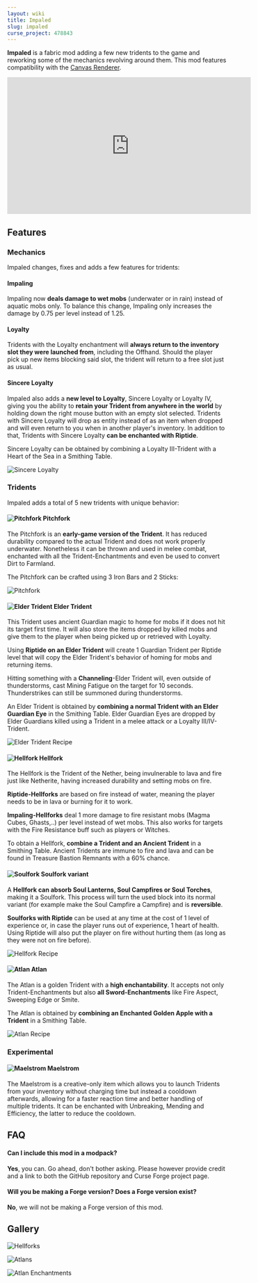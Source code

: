 ```yaml
---
layout: wiki
title: Impaled
slug: impaled
curse_project: 478843
---
```

**Impaled** is a fabric mod adding a few new tridents to the game and reworking some of the mechanics revolving around them. This mod features compatibility with the [Canvas Renderer](https://www.curseforge.com/minecraft/mc-mods/canvas-renderer).

<div>
<iframe width="560" height="315" src="https://www.youtube.com/embed/9JhblcRTRu8" title="YouTube video player" frameborder="0" allow="accelerometer; autoplay; clipboard-write; encrypted-media; gyroscope; picture-in-picture" allowfullscreen></iframe>
</div>

## Features

### Mechanics

Impaled changes, fixes and adds a few features for tridents:

 

#### Impaling

Impaling now **deals damage to wet mobs** (underwater or in rain) instead of aquatic mobs only. To balance this change, Impaling only increases the damage by 0.75 per level instead of 1.25.

 

#### Loyalty

Tridents with the Loyalty enchantment will **always return to the inventory slot they were launched from**, including the Offhand. Should the player pick up new items blocking said slot, the trident will return to a free slot just as usual.

 

#### Sincere Loyalty

Impaled also adds a **new level to Loyalty**, Sincere Loyalty or Loyalty IV, giving you the ability to **retain your Trident from anywhere in the world** by holding down the right mouse button with an empty slot selected. Tridents with Sincere Loyalty will drop as entity instead of as an item when dropped and will even return to you when in another player's inventory. In addition to that, Tridents with Sincere Loyalty **can be enchanted with Riptide**.

 

Sincere Loyalty can be obtained by combining a Loyalty III-Trident with a Heart of the Sea in a Smithing Table.

![Sincere Loyalty](impaled/SincereLoyaltyRecipe.png)

 

### Tridents

Impaled adds a total of 5 new tridents with unique behavior:

 

#### ![Pitchfork](impaled/pitchfork_item.png) Pitchfork

The Pitchfork is an **early-game version of the Trident**. It has reduced durability compared to the actual Trident and does not work properly underwater. Nonetheless it can be thrown and used in melee combat, enchanted with all the Trident-Enchantments and even be used to convert Dirt to Farmland.

 

The Pitchfork can be crafted using 3 Iron Bars and 2 Sticks:

![Pitchfork](impaled/Pitchfork.png)

 

 

#### ![Elder Trident](impaled/elder_trident.png) Elder Trident

This Trident uses ancient Guardian magic to home for mobs if it does not hit its target first time. It will also store the items dropped by killed mobs and give them to the player when being picked up or retrieved with Loyalty. 

Using **Riptide on an Elder Trident** will create 1 Guardian Trident per Riptide level that will copy the Elder Trident's behavior of homing for mobs and returning items.

Hitting something with a **Channeling**-Elder Trident will, even outside of thunderstorms, cast Mining Fatigue on the target for 10 seconds. Thunderstrikes can still be summoned during thunderstorms.



An Elder Trident is obtained by **combining a normal Trident with an Elder Guardian Eye** in the Smithing Table. Elder Guardian Eyes are dropped by Elder Guardians killed using a Trident in a melee attack or a Loyalty III/IV-Trident.

![Elder Trident Recipe](impaled/ElderTrident.png)

 

 

#### ![Hellfork](impaled/hellfork_item.png) Hellfork

The Hellfork is the Trident of the Nether, being invulnerable to lava and fire just like Netherite, having increased durability and setting mobs on fire.

**Riptide-Hellforks** are based on fire instead of water, meaning the player needs to be in lava or burning for it to work.

**Impaling-Hellforks** deal 1 more damage to fire resistant mobs (Magma Cubes, Ghasts,..) per level instead of wet mobs. This also works for targets with the Fire Resistance buff such as players or Witches.

To obtain a Hellfork, **combine a Trident and an Ancient Trident** in a Smithing Table. Ancient Tridents are immune to fire and lava and can be found in Treasure Bastion Remnants with a 60% chance.

 



#### ![Soulfork](impaled/soulfork.png) Soulfork variant

A **Hellfork can absorb Soul Lanterns, Soul Campfires or Soul Torches**, making it a Soulfork. This process will turn the used block into its normal variant (for example make the Soul Campfire a Campfire) and is **reversible**.

**Soulforks with Riptide** can be used at any time at the cost of 1 level of experience or, in case the player runs out of experience, 1 heart of health. Using Riptide will also put the player on fire without hurting them (as long as they were not on fire before).

![Hellfork Recipe](impaled/Hellfork.png)
 

 

#### ![Atlan](impaled/atlan_item.png) Atlan

The Atlan is a golden Trident with a **high enchantability**. It accepts not only Trident-Enchantments but also **all Sword-Enchantments** like Fire Aspect, Sweeping Edge or Smite.

 

The Atlan is obtained by **combining an Enchanted Golden Apple with a Trident** in a Smithing Table.

![Atlan Recipe](impaled/Atlan.png)

 

 

### Experimental

 

#### ![Maelstrom](impaled/Maelstrom.png) Maelstrom

The Maelstrom is a creative-only item which allows you to launch Tridents from your inventory without charging time but instead a cooldown afterwards, allowing for a faster reaction time and better handling of multiple tridents. It can be enchanted with Unbreaking, Mending and Efficiency, the latter to reduce the cooldown.

 

## FAQ

#### Can I include this mod in a modpack?

**Yes**, you can. Go ahead, don't bother asking. Please  however provide credit and a link to both the GitHub repository and Curse Forge project page.

#### Will you be making a Forge version? Does a Forge version exist?

**No**, we will not be making a Forge version of this mod.
 

## Gallery

![Hellforks](impaled/Hellforks.jpg)

![Atlans](impaled/Atlans.jpg)

![Atlan Enchantments](impaled/AtlanEnchantmentsRAT.png)
